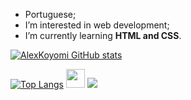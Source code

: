 - Portuguese;
- I’m interested in web development;
- I’m currently learning <strong>HTML and CSS</strong>.

[![AlexKoyomi GitHub stats](https://github-readme-stats.vercel.app/api?username=alexkoyomi)](https://github.com/alexkoyomi/github-readme-stats)

[![Top Langs](https://github-readme-stats.vercel.app/api/top-langs/?username=alexkoyomi)](https://github.com/alexkoyomi/github-readme-stats)
<img src="https://cdn.pixabay.com/photo/2017/08/05/11/16/logo-2582748_1280.png" width="30" height="30">
<img src="https://cdn.pixabay.com/photo/2017/08/05/11/16/logo-2582747_1280.png">

<!---
AlexKoyomi/AlexKoyomi is a ✨ special ✨ repository because its `README.md` (this file) appears on your GitHub profile.
You can click the Preview link to take a look at your changes.
--->
